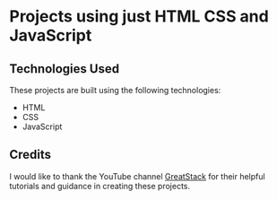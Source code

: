 # Projects using just HTML CSS and JavaScript

## Technologies Used
These projects are built using the following technologies:
- HTML
- CSS
- JavaScript

## Credits
I would like to thank the YouTube channel [GreatStack](https://www.youtube.com/@GreatStackDev) for their helpful tutorials and guidance in creating these projects.